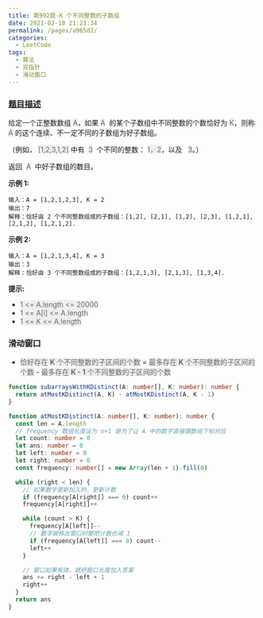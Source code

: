 ```yaml
---
title: 第992题-K 个不同整数的子数组
date: 2021-02-10 21:23:34
permalink: /pages/a965d2/
categories:
  - LeetCode
tags:
  - 算法
  - 双指针
  - 滑动窗口
---
```


### [题目描述](https://leetcode-cn.com/problems/subarrays-with-k-different-integers/)

给定一个正整数数组 <span style="background: #eee; color: #666;">A</span>，如果 <span style="background: #eee; color: #666;">A</span>  的某个子数组中不同整数的个数恰好为 <span style="background: #eee; color: #666;">K</span>，则称 <span style="background: #eee; color: #666;">A</span> 的这个连续、不一定不同的子数组为好子数组。

（例如， <span style="background: #eee; color: #666;">[1,2,3,1,2]</span> 中有  <span style="background: #eee; color: #666;">3</span>  个不同的整数： <span style="background: #eee; color: #666;">1，2</span>，以及   <span style="background: #eee; color: #666;">3</span>。）

返回  <span style="background: #eee; color: #666;">A</span>  中好子数组的数目。

<!-- more -->

**示例 1:**

```
输入：A = [1,2,1,2,3], K = 2
输出：7
解释：恰好由 2 个不同整数组成的子数组：[1,2], [2,1], [1,2], [2,3], [1,2,1], [2,1,2], [1,2,1,2].
```

**示例 2:**

```
输入：A = [1,2,1,3,4], K = 3
输出：3
解释：恰好由 3 个不同整数组成的子数组：[1,2,1,3], [2,1,3], [1,3,4].
```

**提示:**

- <span style="background: #eee; color: #666;">1 <= A.length <= 20000</span>
- <span style="background: #eee; color: #666;">1 <= A[i] <= A.length</span>
- <span style="background: #eee; color: #666;">1 <= K <= A.length</span>

### 滑动窗口

- <span style="background: #eee; color: #666;">恰好存在 **K** 个不同整数的子区间的个数</span> = <span style="background: #eee; color: #666;">最多存在 **K** 个不同整数的子区间的个数</span> - <span style="background: #eee; color: #666;">最多存在 **K - 1** 个不同整数的子区间的个数</span>

```TypeScript
function subarraysWithKDistinct(A: number[], K: number): number {
  return atMostKDistinct(A, K) - atMostKDistinct(A, K - 1)
}

function atMostKDistinct(A: number[], K: number): number {
  const len = A.length
  // frequency 数组长度设为 n+1 是为了让 A 中的数字直接跟数组下标对应
  let count: number = 0
  let ans: number = 0
  let left: number = 0
  let right: number = 0
  const frequency: number[] = new Array(len + 1).fill(0)

  while (right < len) {
    // 如果数字是新加入的，更新计数
    if (frequency[A[right]] === 0) count++
    frequency[A[right]]++

    while (count > K) {
      frequency[A[left]]--
      // 数字被移出窗口时要把计数也减 1
      if (frequency[A[left]] === 0) count--
      left++
    }

    // 窗口如果有效，就把窗口长度加入答案
    ans += right - left + 1
    right++
  }
  return ans
}
```

